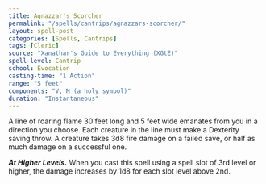 ```yaml
---
title: Agnazzar's Scorcher
permalink: "/spells/cantrips/agnazzars-scorcher/"
layout: spell-post
categories: [Spells, Cantrips]
tags: [Cleric]
source: "Xanathar's Guide to Everything (XGtE)"
spell-level: Cantrip
school: Evocation
casting-time: "1 Action"
range: "5 feet"
components: "V, M (a holy symbol)"
duration: "Instantaneous"
---
```


A line of roaring flame 30 feet long and 5 feet wide emanates from you in a direction you choose. Each creature in the line must make a Dexterity saving throw. A creature takes 3d8 fire damage on a failed save, or half as much damage on a successful one.

***At Higher Levels.*** When you cast this spell using a spell slot of 3rd level or higher, the damage increases by 1d8 for each slot level above 2nd.